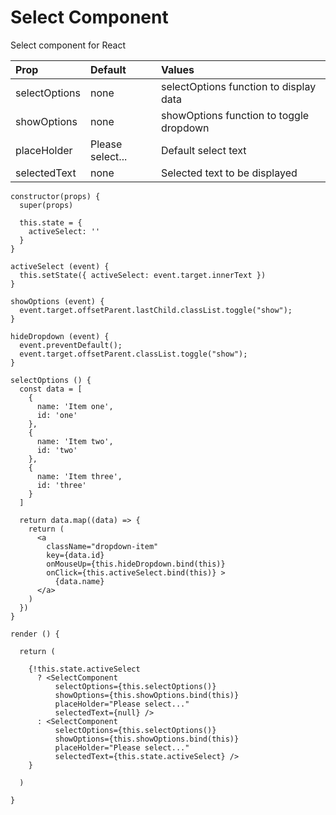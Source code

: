 
# Select Component

Select component for React

| Prop          | Default          | Values                                  |
| :------------ |:---------------- | :-------------------------------------- |
| selectOptions | none             | selectOptions function to display data  |
| showOptions   | none             | showOptions function to toggle dropdown |
| placeHolder   | Please select... | Default select text                     |
| selectedText  | none             | Selected text to be displayed           |

```
constructor(props) {
  super(props)

  this.state = {
    activeSelect: ''
  }
}

activeSelect (event) {
  this.setState({ activeSelect: event.target.innerText })
}

showOptions (event) {
  event.target.offsetParent.lastChild.classList.toggle("show");
}

hideDropdown (event) {
  event.preventDefault();
  event.target.offsetParent.classList.toggle("show");
}

selectOptions () {
  const data = [
    {
      name: 'Item one',
      id: 'one'
    },
    {
      name: 'Item two',
      id: 'two'
    },
    {
      name: 'Item three',
      id: 'three'
    }
  ]

  return data.map((data) => {
    return (
      <a
        className="dropdown-item"
        key={data.id}
        onMouseUp={this.hideDropdown.bind(this)}
        onClick={this.activeSelect.bind(this)} >
          {data.name}
      </a>
    )
  })
}

render () {

  return (

    {!this.state.activeSelect
      ? <SelectComponent
          selectOptions={this.selectOptions()}
          showOptions={this.showOptions.bind(this)}
          placeHolder="Please select..."
          selectedText={null} />
      : <SelectComponent
          selectOptions={this.selectOptions()}
          showOptions={this.showOptions.bind(this)}
          placeHolder="Please select..."
          selectedText={this.state.activeSelect} />
    }

  )

}
```